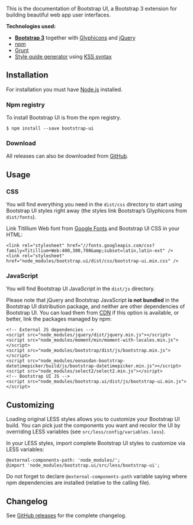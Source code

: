 <p class="lead">This is the documentation of Bootstrap UI, a Bootstrap 3 extension for building beautiful web app user
interfaces.</p>

**Technologies used:**

- [**Bootstrap 3**](http://getbootstrap.com) together with [Glyphicons](http://glyphicons.com/) and
[jQuery](http://jquery.com)
- [npm](https://www.npmjs.com)
- [Grunt](http://gruntjs.com)
- [Style guide generator](https://github.com/kss-node/grunt-kss) using
[KSS syntax](http://warpspire.com/kss/syntax/)

<h2 id="installation" class="page-header">Installation</h2>

For installation you must have [Node.js](http://nodejs.org) installed.

### Npm registry
To install Bootstrap UI is from the npm registry.

```
$ npm install --save bootstrap-ui
```

### Download
All releases can also be downloaded from [GitHub](https://github.com/visionappscz/bootstrap-ui/releases).

<h2 id="usage" class="page-header">Usage</h2>

### CSS
You will find everything you need in the `dist/css` directory to start using Bootstrap UI styles right away
(the styles link Bootstrap’s Glyphicons from `dist/fonts`).

Link Titillium Web font from [Google Fonts](https://www.google.com/fonts/) and Bootstrap UI CSS in your HTML:

```
<link rel="stylesheet" href="//fonts.googleapis.com/css?family=Titillium+Web:400,300,700&amp;subset=latin,latin-ext" />
<link rel="stylesheet" href="node_modules/bootstrap.ui/dist/css/bootstrap-ui.min.css" />
```

### JavaScript
You will find Bootstrap UI JavaScript in the `dist/js` directory.

Please note that jQuery and Bootstrap JavaScript **is not bundled** in the Bootstrap UI distribution package, and neither are
other dependencies of Bootstrap UI. You can load them from [CDN](http://www.bootstrapcdn.com) if this option is
available, or better, link the packages managed by npm:

```
<!-- External JS dependencies -->
<script src="node_modules/jquery/dist/jquery.min.js"></script>
<script src="node_modules/moment/min/moment-with-locales.min.js"></script>
<script src="node_modules/bootstrap/dist/js/bootstrap.min.js"></script>
<script src="node_modules/eonasdan-bootstrap-datetimepicker/build/js/bootstrap-datetimepicker.min.js"></script>
<script src="node_modules/select2/select2.min.js"></script>
<!-- Bootstrap UI JS -->
<script src="node_modules/bootstrap.ui/dist/js/bootstrap-ui.min.js"></script>
```

<h2 id="customizing" class="page-header">Customizing</h2>

Loading original LESS styles allows you to customize your Bootstrap UI build. You can pick just the components you want
and recolor the UI by overriding LESS variables (see `src/less/config/variables.less`).

In your LESS styles, import complete Bootstrap UI styles to customize via LESS variables:

```
@external-components-path: 'node_modules/';
@import 'node_modules/bootstrap.ui/src/less/bootstrap-ui';
```

Do not forget to declare `@external-components-path` variable saying where npm dependencies are installed (relative to
the calling file).

<h2 id="changelog" class="page-header">Changelog</h2>

See [GitHub releases](https://github.com/visionappscz/bootstrap-ui/releases) for the complete changelog.
